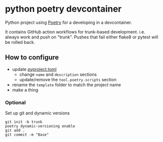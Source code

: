 # python poetry devcontainer

Python project using [Poetry](https://python-poetry.org/) for a developing in a devcontainer.

It contains GitHub action workflows for trunk-based development. i.e. always work and push on "trunk". Pushes that fail either flake8 or pytest will
be rolled back. 

## How to configure

* update [pyproject.toml](pyproject.toml)
  * change `name` and `description` sections
  * update/remove the `tool.poetry.scripts` section
* rename the `template` folder to match the project name
* make a thing

### Optional

Set up git and dynamic versions
```shell
git init -b trunk
poetry dynamic-versioning enable
git add .
git commit -m "Base"
```

